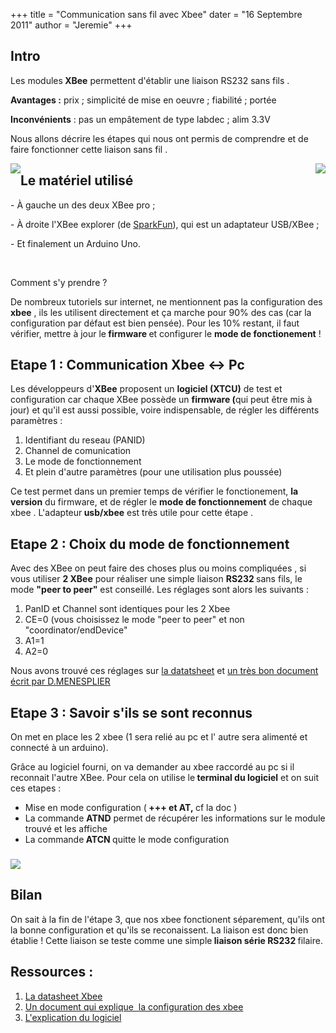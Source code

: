 +++
title = "Communication sans fil avec Xbee"
dater = "16 Septembre 2011"
author = "Jeremie"
+++

<h2>
	Intro</h2>
<p>
	Les modules<strong> XBee</strong> permettent d&#39;&eacute;tablir une liaison RS232 sans fils .</p>
<p>
	<strong>Avantages :</strong> prix ; simplicit&eacute; de mise en oeuvre ; fiabilit&eacute; ; port&eacute;e</p>
<p>
	<strong>Inconv&eacute;nients</strong> : pas un emp&acirc;tement de type labdec ; alim 3.3V</p>
<p>
	Nous allons d&eacute;crire les &eacute;tapes qui nous ont permis de comprendre et de faire fonctionner cette liaison sans fil .</p>
<p>
	<img src="/img/articles/usb_xbee_medium.jpg" style="float:right" /><img src="/img/articles/xbee_im_medium.jpg" style="float:left" /></p>
<h2>
	Le mat&eacute;riel utilis&eacute;</h2>
<div>
	- &Agrave; gauche un des&nbsp;deux XBee pro ;
	<p>
		- &Agrave; droite l&#39;XBee explorer (de <a href="http://www.sparkfun.com/products/8687">SparkFun</a>), qui est un adaptateur USB/XBee ;</p>
	<p>
		- Et finalement un Arduino Uno.</p>
	<p>
		&nbsp;</p>
	<p>
		Comment s&#39;y prendre ?</p>
	<p>
		De nombreux tutoriels sur internet, ne mentionnent pas la configuration des<strong> xbee</strong> , ils les utilisent directement et &ccedil;a marche pour 90% des cas (car la configuration par d&eacute;faut est bien pens&eacute;e). Pour les 10% restant, il faut v&eacute;rifier, mettre &agrave; jour le<strong> firmware </strong>et configurer le <strong>mode de fonctionement</strong> !&nbsp;</p>
	<h2>
		Etape 1 : Communication Xbee &lt;-&gt; Pc</h2>
	<p>
		Les d&eacute;veloppeurs d&#39;<strong>XBee</strong> proposent un <strong>logiciel (XTCU)</strong> de test et configuration car chaque<strong> </strong>XBee poss&egrave;de un <strong>firmware (</strong>qui peut &ecirc;tre mis &agrave; jour) et qu&#39;il est aussi possible, voire indispensable, de r&eacute;gler les diff&eacute;rents param&egrave;tres :</p>
	<ol type="disc">
		<li>
			Identifiant du reseau (PANID)</li>
		<li>
			Channel de comunication</li>
		<li>
			Le mode de fonctionnement</li>
		<li>
			Et plein d&#39;autre param&egrave;tres (pour une utilisation plus pouss&eacute;e)</li>
	</ol>
	<p>
		Ce test permet dans un premier temps de v&eacute;rifier le fonctionement,&nbsp;<strong>la version</strong> du firmware, et de r&eacute;gler le <strong>mode de fonctionnement</strong> de chaque<strong> </strong>xbee . L&#39;adapteur<strong> usb/xbee</strong> est tr&egrave;s utile pour cette &eacute;tape .</p>
	<h2>
		Etape 2 : Choix du mode de fonctionnement</h2>
	<p>
		Avec des<strong> </strong>XBee on peut faire des choses plus ou moins compliqu&eacute;es , si vous utiliser&nbsp;<strong>2 XBee</strong> pour r&eacute;aliser une simple liaison <strong>RS232 </strong>sans fils, le mode <strong>&quot;peer to peer&quot;</strong> est conseill&eacute;. Les r&eacute;glages sont alors les suivants :</p>
	<ol type="disc">
		<li>
			PanID et Channel sont identiques pour les 2 Xbee</li>
		<li>
			CE=0 (vous choisissez le mode &quot;peer to peer&quot; et non &quot;coordinator/endDevice&quot;</li>
		<li>
			A1=1</li>
		<li>
			A2=0</li>
	</ol>
	<p>
		Nous avons trouv&eacute; ces r&eacute;glages sur&nbsp;<a href="/clubs/robot/sites/default/files/files/XBee-Manual.pdf">la datatsheet</a> et <a href="/clubs/robot/sites/default/files/files/xbee_config.pdf">un tr&egrave;s bon document &eacute;crit par D.MENESPLIER</a></p>
	<h2>
		Etape 3 : Savoir s&#39;ils se sont reconnus</h2>
	<p>
		On met en place les 2 xbee (1 sera reli&eacute; au pc et l&#39; autre sera aliment&eacute; et connect&eacute; &agrave; un arduino).</p>
	<p>
		Gr&acirc;ce au logiciel fourni, on va demander au xbee raccord&eacute; au pc si il reconnait l&#39;autre XBee. Pour cela on utilise le<strong> terminal du logiciel</strong> et on suit ces etapes :</p>
	<ul>
		<li>
			Mise en mode configuration (<strong> +++ et AT,&nbsp;</strong>cf la doc )</li>
		<li>
			La commande <strong>ATND</strong> permet de r&eacute;cup&eacute;rer les informations sur le module trouv&eacute; et les affiche</li>
		<li>
			La commande<strong> ATCN </strong>quitte le mode configuration</li>
	</ul>
	<h3>
		<em><img src="/img/articles/capt_ecranXTCU.PNG" /></em></h3>
	<h2>
		Bilan</h2>
	<p>
		On sait &agrave; la fin de l&#39;&eacute;tape 3, que nos xbee fonctionent s&eacute;parement, qu&#39;ils ont la bonne configuration et qu&#39;ils se reconaissent. La liaison est donc bien &eacute;tablie ! Cette liaison se teste comme une simple<strong> liaison s&eacute;rie RS232 </strong>filaire.</p>
	<h2>
		Ressources :</h2>
	<ol type="disc">
		<li>
			<a href="/clubs/robot/sites/default/files/files/XBee-Manual.pdf">La datasheet Xbee</a></li>
		<li>
			<a href="/clubs/robot/sites/default/files/files/xbee_config.pdf">Un document qui explique&nbsp; la configuration des xbee </a></li>
		<li>
			<a href="/clubs/robot/sites/default/files/files/XCTU_xbee.pdf">L&#39;explication du logiciel</a></li>
	</ol>
</div>
<p>
	&nbsp;</p>
